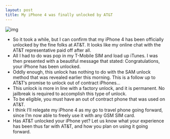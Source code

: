 ```yaml
---
layout: post
title: My iPhone 4 was finally unlocked by AT&T
---
```

![img](http://media.idownloadblog.com/wp-content/uploads/2012/04/ATT-Permanent-Unlock-e1335121383641.jpg)
* So it took a while, but I can confirm that my iPhone 4 has been officially unlocked by the fine folks at AT&T. It looks like my online chat with the AT&T representative paid off after all.
* All I had to do was pop in my T-Mobile SIM and load up iTunes. I was then presented with a beautiful message that stated: Congratulations, your iPhone has been unlocked.
* Oddly enough, this unlock has nothing to do with the SAM unlock method that was revealed earlier this morning. This is a follow up to AT&T’s promise to unlock out of contract iPhones…
* This unlock is more in line with a factory unlock, and it is permanent. No jailbreak is required to accomplish this type of unlock.
* To be eligible, you must have an out of contract phone that was used on AT&T.
* I think I’ll relegate my iPhone 4 as my go to travel phone going forward, since I’m now able to freely use it with any GSM SIM card.
* Has AT&T unlocked your iPhone yet? Let us know what your experience has been thus far with AT&T, and how you plan on using it going forward.

